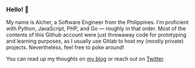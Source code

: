 ### Hello! 👋

<!--
**alchermd/alchermd** is a ✨ _special_ ✨ repository because its `README.md` (this file) appears on your GitHub profile.

Here are some ideas to get you started:

- 🔭 I’m currently working on ...
- 🌱 I’m currently learning ...
- 👯 I’m looking to collaborate on ...
- 🤔 I’m looking for help with ...
- 💬 Ask me about ...
- 📫 How to reach me: ...
- 😄 Pronouns: ...
- ⚡ Fun fact: ...
-->

My name is Alcher, a Software Engineer from the Philippines. I'm proficient with Python, JavaScript, PHP, and Go — roughly in that order. Most of the contents of this Github account were just throwaway code for prototyping and learning purposes, as I usually use Gitlab to host my (mostly private) projects. Nevertheless, feel free to poke around!

You can read up my thoughts on [my blog](https://alcher.dev/) or reach out on [Twitter](https://twitter.com/alchermd).
